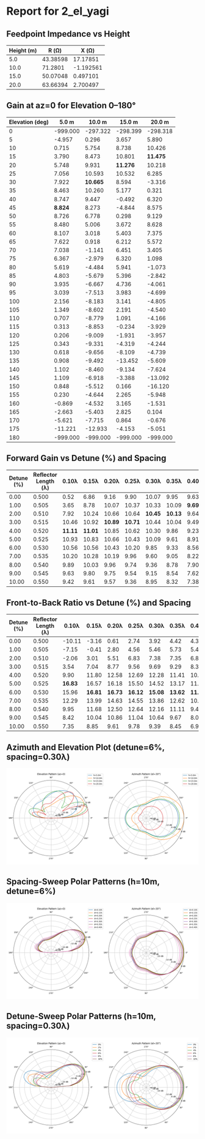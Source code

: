 # Report for 2_el_yagi

## Feedpoint Impedance vs Height

| Height (m) | R (Ω) | X (Ω) |
| --- | --- | --- |
| 5.0 | 43.38598 | 17.17851 |
| 10.0 | 71.2801 | -1.192561 |
| 15.0 | 50.07048 | 0.497101 |
| 20.0 | 63.66394 | 2.700497 |

## Gain at az=0 for Elevation 0–180°

| Elevation (deg) | 5.0 m | 10.0 m | 15.0 m | 20.0 m |
| --- | --- | --- | --- | --- |
| 0 | -999.000 | -297.322 | -298.399 | -298.318 |
| 5 | -4.957 | 0.296 | 3.657 | 5.890 |
| 10 | 0.715 | 5.754 | 8.738 | 10.426 |
| 15 | 3.790 | 8.473 | 10.801 | **11.475** |
| 20 | 5.748 | 9.931 | **11.276** | 10.218 |
| 25 | 7.056 | 10.593 | 10.532 | 6.285 |
| 30 | 7.922 | **10.665** | 8.594 | -3.316 |
| 35 | 8.463 | 10.260 | 5.177 | 0.321 |
| 40 | 8.747 | 9.447 | -0.492 | 6.320 |
| 45 | **8.824** | 8.273 | -4.844 | 8.575 |
| 50 | 8.726 | 6.778 | 0.298 | 9.129 |
| 55 | 8.480 | 5.006 | 3.672 | 8.628 |
| 60 | 8.107 | 3.018 | 5.403 | 7.375 |
| 65 | 7.622 | 0.918 | 6.212 | 5.572 |
| 70 | 7.038 | -1.141 | 6.451 | 3.405 |
| 75 | 6.367 | -2.979 | 6.320 | 1.098 |
| 80 | 5.619 | -4.484 | 5.941 | -1.073 |
| 85 | 4.803 | -5.679 | 5.396 | -2.842 |
| 90 | 3.935 | -6.667 | 4.736 | -4.061 |
| 95 | 3.039 | -7.513 | 3.983 | -4.699 |
| 100 | 2.156 | -8.183 | 3.141 | -4.805 |
| 105 | 1.349 | -8.602 | 2.191 | -4.540 |
| 110 | 0.707 | -8.779 | 1.091 | -4.166 |
| 115 | 0.313 | -8.853 | -0.234 | -3.929 |
| 120 | 0.206 | -9.009 | -1.931 | -3.957 |
| 125 | 0.343 | -9.331 | -4.319 | -4.244 |
| 130 | 0.618 | -9.656 | -8.109 | -4.739 |
| 135 | 0.908 | -9.492 | -13.452 | -5.609 |
| 140 | 1.102 | -8.460 | -9.134 | -7.624 |
| 145 | 1.109 | -6.918 | -3.388 | -13.092 |
| 150 | 0.848 | -5.512 | 0.166 | -16.120 |
| 155 | 0.230 | -4.644 | 2.265 | -5.948 |
| 160 | -0.869 | -4.532 | 3.165 | -1.531 |
| 165 | -2.663 | -5.403 | 2.825 | 0.104 |
| 170 | -5.621 | -7.715 | 0.864 | -0.676 |
| 175 | -11.221 | -12.933 | -4.153 | -5.051 |
| 180 | -999.000 | -999.000 | -999.000 | -999.000 |

## Forward Gain vs Detune (%) and Spacing

| Detune (%) | Reflector Length (λ) | 0.10λ | 0.15λ | 0.20λ | 0.25λ | 0.30λ | 0.35λ | 0.40λ |
| --- | --- | --- | --- | --- | --- | --- | --- | --- |
| 0.00 | 0.500 | 0.52 | 6.86 | 9.16 | 9.90 | 10.07 | 9.95 | 9.63 |
| 1.00 | 0.505 | 3.65 | 8.78 | 10.07 | 10.37 | 10.33 | 10.09 | **9.69** |
| 2.00 | 0.510 | 7.92 | 10.24 | 10.66 | 10.64 | **10.45** | **10.13** | 9.64 |
| 3.00 | 0.515 | 10.46 | 10.92 | **10.89** | **10.71** | 10.44 | 10.04 | 9.49 |
| 4.00 | 0.520 | **11.11** | **11.01** | 10.85 | 10.62 | 10.30 | 9.86 | 9.23 |
| 5.00 | 0.525 | 10.93 | 10.83 | 10.66 | 10.43 | 10.09 | 9.61 | 8.91 |
| 6.00 | 0.530 | 10.56 | 10.56 | 10.43 | 10.20 | 9.85 | 9.33 | 8.56 |
| 7.00 | 0.535 | 10.20 | 10.28 | 10.19 | 9.96 | 9.60 | 9.05 | 8.22 |
| 8.00 | 0.540 | 9.89 | 10.03 | 9.96 | 9.74 | 9.36 | 8.78 | 7.90 |
| 9.00 | 0.545 | 9.63 | 9.80 | 9.75 | 9.54 | 9.15 | 8.54 | 7.62 |
| 10.00 | 0.550 | 9.42 | 9.61 | 9.57 | 9.36 | 8.95 | 8.32 | 7.38 |

## Front-to-Back Ratio vs Detune (%) and Spacing

| Detune (%) | Reflector Length (λ) | 0.10λ | 0.15λ | 0.20λ | 0.25λ | 0.30λ | 0.35λ | 0.40λ |
| --- | --- | --- | --- | --- | --- | --- | --- | --- |
| 0.00 | 0.500 | -10.11 | -3.16 | 0.61 | 2.74 | 3.92 | 4.42 | 4.39 |
| 1.00 | 0.505 | -7.15 | -0.41 | 2.80 | 4.56 | 5.46 | 5.73 | 5.46 |
| 2.00 | 0.510 | -2.06 | 3.01 | 5.51 | 6.83 | 7.38 | 7.35 | 6.80 |
| 3.00 | 0.515 | 3.54 | 7.04 | 8.77 | 9.56 | 9.69 | 9.29 | 8.38 |
| 4.00 | 0.520 | 9.90 | 11.80 | 12.58 | 12.69 | 12.28 | 11.41 | 10.08 |
| 5.00 | 0.525 | **16.83** | 16.57 | 16.18 | 15.50 | 14.52 | 13.17 | 11.42 |
| 6.00 | 0.530 | 15.96 | **16.81** | **16.73** | **16.12** | **15.08** | **13.62** | **11.70** |
| 7.00 | 0.535 | 12.29 | 13.99 | 14.63 | 14.55 | 13.86 | 12.62 | 10.81 |
| 8.00 | 0.540 | 9.95 | 11.68 | 12.50 | 12.64 | 12.16 | 11.11 | 9.43 |
| 9.00 | 0.545 | 8.42 | 10.04 | 10.86 | 11.04 | 10.64 | 9.67 | 8.08 |
| 10.00 | 0.550 | 7.35 | 8.85 | 9.61 | 9.78 | 9.39 | 8.45 | 6.92 |

## Azimuth and Elevation Plot (detune=6%, spacing=0.30λ)

![Azimuth and Elevation Plot (detune=6%, spacing=0.30λ)](2_el_yagi_pattern.png)

## Spacing-Sweep Polar Patterns (h=10m, detune=6%)

![Spacing-Sweep Polar Patterns (h=10m, detune=6%)](spacing_sweep.png)

## Detune-Sweep Polar Patterns (h=10m, spacing=0.30λ)

![Detune-Sweep Polar Patterns (h=10m, spacing=0.30λ)](detune_sweep.png)
